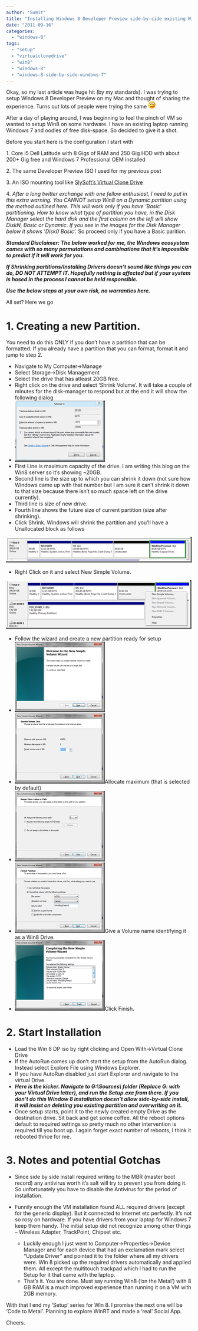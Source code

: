 ```yaml
---
author: "Sumit"
title: "Installing Windows 8 Developer Preview side-by-side existing Windows 7"
date: "2011-09-16"
categories: 
  - "windows-8"
tags: 
  - "setup"
  - "virtualclonedrive"
  - "win8"
  - "windows-8"
  - "windows-8-side-by-side-windows-7"
---
```


Okay, so my last article was huge hit (by my standards). I was trying to setup Windows 8 Developer Preview on my Mac and thought of sharing the experience. Turns out lots of people were trying the same ![Smile](images/wlemoticon-smile.png).

After a day of playing around, I was beginning to feel the pinch of VM so wanted to setup Win8 on some hardware. I have an existing laptop running Windows 7 and oodles of free disk-space. So decided to give it a shot.

Before you start here is the configuration I start with

1\. Core i5 Dell Latitude with 8 Gigs of RAM and 250 Gig HDD with about 200+ Gig free and Windows 7 Professional OEM installed

2\. The same Developer Preview ISO I used for my previous post

3\. An ISO mounting tool like [SlySoft’s Virtual Clone Drive](http://www.slysoft.com/en/download.html)

4\. _After a long twitter exchange with one fellow enthusiast, I need to put in this extra warning. You CANNOT setup Win8 on a Dynamic partition using the method outlined here. This will work only if you have 'Basic' partitioning. How to know what type of partition you have, in the Disk Manager select the hard disk and the first column on the left will show DiskN, Basic or Dynamic. If you see in the images for the Disk Manager below it shows 'Disk0 Basic'._ So proceed only if you have a Basic parition.

**_Standard Disclaimer: The below worked for me, the Windows ecosystem comes with so many permutations and combinations that it’s impossible to predict if it will work for you._**

**_If Shrinking partitions/Installing Drivers doesn’t sound like things you can do, DO NOT ATTEMPT IT. Hopefully nothing is affected but if your system is hosed in the process I cannot be held responsible._**

**_Use the below steps at your own risk, no warranties here._**

All set? Here we go

# 1\. Creating a new Partition.

You need to do this ONLY if you don’t have a partition that can be formatted. If you already have a partition that you can format, format it and jump to step 2.

- Navigate to My Computer->Manage
- Select Storage->Disk Management
- Select the drive that has atleast 20GB free.
- Right click on the drive and select ‘Shrink Volume’. It will take a couple of minutes for the disk-manager to respond but at the end it will show the following dialog
- [![image](images/image_thumb2.png "image")](/images/blog/2011/09/images/image2.png)
- First Line is maximum capacity of the drive. I am writing this blog on the Win8 server so it’s showing ~20GB.
- Second line is the size up to which you can shrink it down (not sure how Windows came up with that number but I am sure it can’t shrink it down to that size because there isn’t so much space left on the drive currently).
- Third line is size of new drive.
- Fourth line shows the future size of current partition (size after shrinking).
- Click Shrink. Windows will shrink the partition and you’ll have a Unallocated block as follows

[![image](images/image_thumb3.png "image")](/images/blog/2011/09/images/image3.png)

- Right Click on it and select New Simple Volume.

[![image](images/image_thumb4.png "image")](/images/blog/2011/09/images/image4.png)

- Follow the wizard and create a new partition ready for setup
- [![image](images/image_thumb5.png "image")](/images/blog/2011/09/images/image5.png)
- [![image](images/image_thumb6.png "image")](/images/blog/2011/09/images/image6.png)Allocate maximum (that is selected by default)
- [![image](images/image_thumb7.png "image")](/images/blog/2011/09/images/image7.png)
- [![image](images/image_thumb8.png "image")](/images/blog/2011/09/images/image8.png)Give a Volume name identifying it as a Win8 Drive.
- [![image](images/image_thumb9.png "image")](/images/blog/2011/09/images/image9.png)Click Finish.

# 2\. Start Installation

- Load the Win 8 DP iso by right clicking and Open With->Virtual Clone Drive
- If the AutoRun comes up don’t start the setup from the AutoRun dialog. Instead select Explore File using Windows Explorer.
- If you have AutoRun disabled just start Explorer and navigate to the virtual Drive.
- **_Here is the kicker. Navigate to G:\\Sources\\ folder (Replace G: with your Virtual Drive letter), and run the Setup.exe from there. If you don’t do this Window 8 installation doesn’t allow side-by-side install, it will insist on deleting you existing partition and overwriting on it._**
- Once setup starts, point it to the newly created empty Drive as the destination drive. Sit back and get some coffee. All the reboot options default to required settings so pretty much no other intervention is required till you boot up. I again forget exact number of reboots, I think it rebooted thrice for me.

# 3\. Notes and potential Gotchas

- Since side by side install required writing to the MBR (master boot record) any antivirus worth it’s salt will try to prevent you from doing it. So unfortunately you have to disable the Antivirus for the period of installation.
- Funnily enough the VM installation found ALL required drivers (except for the generic display). But it connected to Internet etc perfectly. It’s not so rosy on hardware. If you have drivers from your laptop for Windows 7 keep them handy. The initial setup did not recognize among other things – Wireless Adapter, TrackPoint, Chipset etc.
    
    - Luckily enough I just went to Computer->Properties->Device Manager and for each device that had an exclamation mark select “Update Driver” and pointed it to the folder where all my drivers were. Win 8 picked up the required drivers automatically and applied them. All except the multitouch trackpad which I had to run the Setup for it that came with the laptop.
    - That’s it. You are done. Must say running Win8 (‘on the Metal’) with 8 GB RAM is a much improved experience than running it on a VM with 2GB memory.
    

With that I end my ‘Setup’ series for Win 8. I promise the next one will be ‘Code to Metal’. Planning to explore WinRT and made a ‘real’ Social App.

Cheers.
